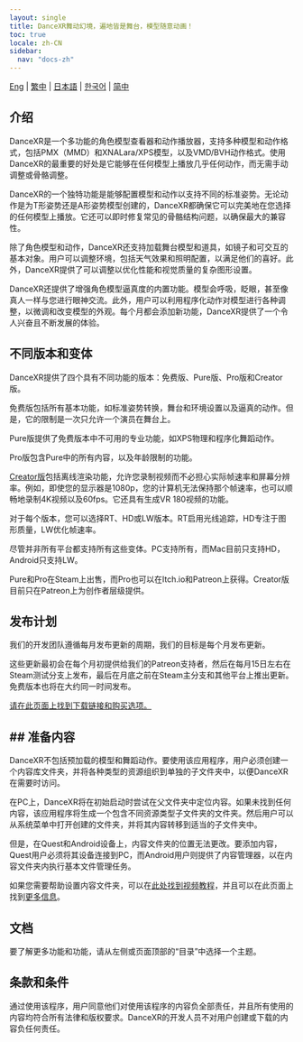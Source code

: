```yaml
---
layout: single
title: DanceXR舞动幻境，遍地皆是舞台，模型随意动画！
toc: true
locale: zh-CN
sidebar:
  nav: "docs-zh"
---
```

[Eng](/dancexr/index) | [繁中](/tw/dancexr/index) | [日本語](/jp/dancexr/index) | [한국어](/kr/dancexr/index) | [简中](/zh/dancexr/index)

## 介绍

DanceXR是一个多功能的角色模型查看器和动作播放器，支持多种模型和动作格式，包括PMX（MMD）和XNALara/XPS模型，以及VMD/BVH动作格式。使用DanceXR的最重要的好处是它能够在任何模型上播放几乎任何动作，而无需手动调整或骨骼调整。

DanceXR的一个独特功能是能够配置模型和动作以支持不同的标准姿势。无论动作是为T形姿势还是A形姿势模型创建的，DanceXR都确保它可以完美地在您选择的任何模型上播放。它还可以即时修复常见的骨骼结构问题，以确保最大的兼容性。

除了角色模型和动作，DanceXR还支持加载舞台模型和道具，如镜子和可交互的基本对象。用户可以调整环境，包括天气效果和照明配置，以满足他们的喜好。此外，DanceXR提供了可以调整以优化性能和视觉质量的复杂图形设置。

DanceXR还提供了增强角色模型逼真度的内置功能。模型会呼吸，眨眼，甚至像真人一样与您进行眼神交流。此外，用户可以利用程序化动作对模型进行各种调整，以微调和改变模型的外观。每个月都会添加新功能，DanceXR提供了一个令人兴奋且不断发展的体验。

## 不同版本和变体

DanceXR提供了四个具有不同功能的版本：免费版、Pure版、Pro版和Creator版。

免费版包括所有基本功能，如标准姿势转换，舞台和环境设置以及逼真的动作。但是，它的限制是一次只允许一个演员在舞台上。

Pure版提供了免费版本中不可用的专业功能，如XPS物理和程序化舞蹈动作。

Pro版包含Pure中的所有内容，以及年龄限制的功能。

[Creator版](creator.md)包括离线渲染功能，允许您录制视频而不必担心实际帧速率和屏幕分辨率。例如，即使您的显示器是1080p，您的计算机无法保持那个帧速率，也可以顺畅地录制4K视频以及60fps。它还具有生成VR 180视频的功能。

对于每个版本，您可以选择RT、HD或LW版本。RT启用光线追踪，HD专注于图形质量，LW优化帧速率。

尽管并非所有平台都支持所有这些变体。PC支持所有，而Mac目前只支持HD，Android只支持LW。

Pure和Pro在Steam上出售，而Pro也可以在Itch.io和Patreon上获得。Creator版目前只在Patreon上为创作者层级提供。

## 发布计划

我们的开发团队遵循每月发布更新的周期，我们的目标是每个月发布更新。

这些更新最初会在每个月初提供给我们的Patreon支持者，然后在每月15日左右在Steam测试分支上发布，最后在月底之前在Steam主分支和其他平台上推出更新。免费版本也将在大约同一时间发布。

[请在此页面上找到下载链接和购买选项。](download.md)
## ## 准备内容

DanceXR不包括预加载的模型和舞蹈动作。要使用该应用程序，用户必须创建一个内容库文件夹，并将各种类型的资源组织到单独的子文件夹中，以便DanceXR在需要时访问。

在PC上，DanceXR将在初始启动时尝试在父文件夹中定位内容。如果未找到任何内容，该应用程序将生成一个包含不同资源类型子文件夹的文件夹。然后用户可以从系统菜单中打开创建的文件夹，并将其内容转移到适当的子文件夹中。

但是，在Quest和Android设备上，内容文件夹的位置无法更改。要添加内容，Quest用户必须将其设备连接到PC，而Android用户则提供了内容管理器，以在内容文件夹内执行基本文件管理任务。

如果您需要帮助设置内容文件夹，可以在[此处找到视频教程](https://www.youtube.com/watch?v=kjzxGEd8SqM&list=PLiOnKm2t3bhLV3HcABEs0xjqgrYcmDQcr&index=3)，并且可以在此页面上找到[更多信息](preparecontent.md)。

## 文档

要了解更多功能和功能，请从左侧或页面顶部的“目录”中选择一个主题。

## 条款和条件

通过使用该程序，用户同意他们对使用该程序的内容负全部责任，并且所有使用的内容均符合所有法律和版权要求。DanceXR的开发人员不对用户创建或下载的内容负任何责任。
